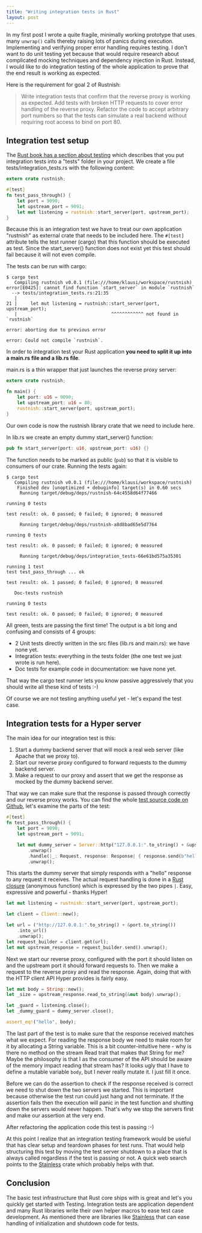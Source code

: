 ```yaml
---
title: "Writing integration tests in Rust"
layout: post
---
```


In my first post I wrote a quite fragile, minimally working prototype that uses
many ```unwrap()``` calls thereby raising lots of panics during execution.
Implementing and verifying proper error handling requires testing. I don't want
to do unit testing yet because that would require research about complicated
mocking techniques and dependency injection in Rust. Instead, I would like to
do integration testing of the whole application to prove that the end result is
working as expected.

Here is the requirement for goal 2 of Rustnish:

> Write integration tests that confirm that the reverse proxy is working as
> expected. Add tests with broken HTTP requests to cover error handling of the
> reverse proxy. Refactor the code to accept arbitrary port numbers so that the
> tests can simulate a real backend without requiring root access to bind on port
> 80.

## Integration test setup

The [Rust book has a section about
testing](https://doc.rust-lang.org/book/testing.html) which describes that you
put integration tests into a "tests" folder in your project. We create a file
tests/integration_tests.rs with the following content:

```rust
extern crate rustnish;

#[test]
fn test_pass_through() {
    let port = 9090;
    let upstream_port = 9091;
    let mut listening = rustnish::start_server(port, upstream_port);
}
```

Because this is an integration test we have to treat our own application
"rustnish" as external crate that needs to be included here. The ```#[test]```
attribute tells the test runner (cargo) that this function should be executed
as test. Since the start_server() function does not exist yet this test should
fail because it will not even compile.

The tests can be run with cargo:

```
$ cargo test
   Compiling rustnish v0.0.1 (file:///home/klausi/workspace/rustnish)
error[E0425]: cannot find function `start_server` in module `rustnish`
  --> tests/integration_tests.rs:21:35
   |
21 |     let mut listening = rustnish::start_server(port, upstream_port);
   |                                   ^^^^^^^^^^^^ not found in `rustnish`

error: aborting due to previous error

error: Could not compile `rustnish`.
```

In order to integration test your Rust application **you need to split it up
into a main.rs file and a lib.rs file**.

main.rs is a thin wrapper that just launches the reverse proxy server:

```rust
extern crate rustnish;

fn main() {
    let port: u16 = 9090;
    let upstream_port: u16 = 80;
    rustnish::start_server(port, upstream_port);
}
```

Our own code is now the rustnish library crate that we need to include here.

In lib.rs we create an empty dummy start_server() function:

```rust
pub fn start_server(port: u16, upstream_port: u16) {}
```

The function needs to be marked as public (```pub```) so that it is visible to
consumers of our crate. Running the tests again:

```
$ cargo test
   Compiling rustnish v0.0.1 (file:///home/klausi/workspace/rustnish)
    Finished dev [unoptimized + debuginfo] target(s) in 0.60 secs
     Running target/debug/deps/rustnish-64c4558d64f77466

running 0 tests

test result: ok. 0 passed; 0 failed; 0 ignored; 0 measured

     Running target/debug/deps/rustnish-a8d8bad65e5d7764

running 0 tests

test result: ok. 0 passed; 0 failed; 0 ignored; 0 measured

     Running target/debug/deps/integration_tests-66e61bd575a35301

running 1 test
test test_pass_through ... ok

test result: ok. 1 passed; 0 failed; 0 ignored; 0 measured

   Doc-tests rustnish

running 0 tests

test result: ok. 0 passed; 0 failed; 0 ignored; 0 measured
```

All green, tests are passing the first time! The output is a bit long and
confusing and consists of 4 groups:

* 2 Unit tests directly written in the src files (lib.rs and main.rs): we have
  none yet.
* Integration tests: everything in the tests folder (the one test we just wrote
  is run here).
* Doc tests for example code in documentation: we have none yet.

That way the cargo test runner lets you know passive aggressively that you
should write all these kind of tests :-)

Of course we are not testing anything useful yet - let's expand the test case.

## Integration tests for a Hyper server

The main idea for our integration test is this:

1. Start a dummy backend server that will mock a real web server (like Apache
   that we proxy to).
2. Start our reverse proxy configured to forward requests to the dummy backend
   server.
3. Make a request to our proxy and assert that we get the response as mocked by
   the dummy backend server.

That way we can make sure that the response is passed through correctly and our
reverse proxy works. You can find the whole [test source code on
Github](https://github.com/klausi/rustnish/blob/goal-02/tests/integration_tests.rs),
let's examine the parts of the test:

```rust
#[test]
fn test_pass_through() {
    let port = 9090;
    let upstream_port = 9091;

    let mut dummy_server = Server::http("127.0.0.1:".to_string() + &upstream_port.to_string())
        .unwrap()
        .handle(|_: Request, response: Response| { response.send(b"hello").unwrap(); })
        .unwrap();
```

This starts the dummy server that simply responds with a "hello" response to
any request it receives. The actual request handling is done in a [Rust
closure](https://doc.rust-lang.org/book/closures.html) (anonymous function)
which is expressed by the two pipes ```|```. Easy, expressive and powerful -
thanks Hyper!

```rust
let mut listening = rustnish::start_server(port, upstream_port);

let client = Client::new();

let url = ("http://127.0.0.1:".to_string() + &port.to_string())
    .into_url()
    .unwrap();
let request_builder = client.get(url);
let mut upstream_response = request_builder.send().unwrap();
```

Next we start our reverse proxy, configured with the port it should listen on
and the upstream port it should forward requests to. Then we make a request to
the reverse proxy and read the response. Again, doing that with the HTTP client
API Hyper provides is fairly easy.

```rust
let mut body = String::new();
let _size = upstream_response.read_to_string(&mut body).unwrap();

let _guard = listening.close();
let _dummy_guard = dummy_server.close();

assert_eq!("hello", body);
```

The last part of the test is to make sure that the response received matches
what we expect. For reading the response body we need to make room for it by
allocating a String variable. This is a bit counter-intuitive here - why is
there no method on the stream Read trait that makes that String for me? Maybe
the philosophy is that I as the consumer of the API should be aware of the
memory impact reading that stream has? It looks ugly that I have to define a
mutable variable ```body```, but I never really mutate it. I just fill it once.

Before we can do the assertion to check if the response received is correct we
need to shut down the two servers we started. This is important because
otherwise the test run could just hang and not terminate. If the assertion
fails then the execution will panic in the test function and shutting down the
servers would never happen. That's why we stop the servers first and make our
assertion at the very end.

After refactoring the application code this test is passing :-)

At this point I realize that an integration testing framework would be useful
that has clear setup and teardown phases for test runs. That would help
structuring this test by moving the test server shutdown to a place that is
always called regardless if the test is passing or not. A quick web search
points to the [Stainless](https://crates.io/crates/stainless) crate which
probably helps with that.

## Conclusion

The basic test infrastructure that Rust core ships with is great and let's you
quickly get started with Testing. Integration tests are application dependent
and many Rust libraries write their own helper macros to ease test case
development. As mentioned there are libraries like
[Stainless](https://crates.io/crates/stainless) that can ease handling of
initialization and shutdown code for tests.
